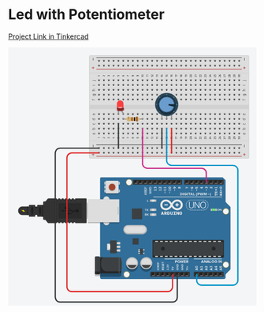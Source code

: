 # Led with Potentiometer

[Project Link in Tinkercad](https://www.tinkercad.com/things/4zaIv7csXms)

![Led with Potentiometer](https://github.com/AbdullahBelikirik/Arduino/blob/main/Led_with_Potentiometer/Simulation_Photos/Led_with_Potentiometer.png)
